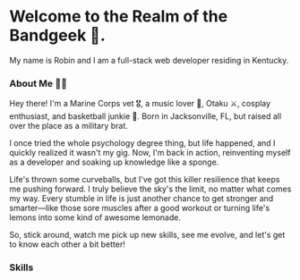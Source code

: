 # Welcome to the Realm of the Bandgeek 🎼.

My name is Robin and I am a full-stack web developer residing in Kentucky.

### About Me 🙋‍♂️

Hey there! I'm a Marine Corps vet 🎖️, a music lover 🎵, Otaku ⚔️, cosplay enthusiast, and basketball junkie 🏀. Born in Jacksonville, FL, but raised all over the place as a military brat.

I once tried the whole psychology degree thing, but life happened, and I quickly realized it wasn't my gig. Now, I'm back in action, reinventing myself as a developer and soaking up knowledge like a sponge.

Life's thrown some curveballs, but I've got this killer resilience that keeps me pushing forward. I truly believe the sky's the limit, no matter what comes my way. Every stumble in life is just another chance to get stronger and smarter—like those sore muscles after a good workout or turning life's lemons into some kind of awesome lemonade.

So, stick around, watch me pick up new skills, see me evolve, and let's get to know each other a bit better!

### Skills 

